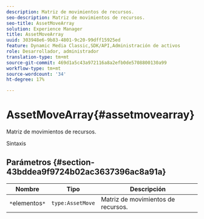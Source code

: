```yaml
---
description: Matriz de movimientos de recursos.
seo-description: Matriz de movimientos de recursos.
seo-title: AssetMoveArray
solution: Experience Manager
title: AssetMoveArray
uuid: 303948e6-9b83-4801-9c20-99dff15925ed
feature: Dynamic Media Classic,SDK/API,Administración de activos
role: Desarrollador, administrador
translation-type: tm+mt
source-git-commit: 469d1a5c43a972116a8a2efb0de5708800130a99
workflow-type: tm+mt
source-wordcount: '34'
ht-degree: 17%

---
```



# AssetMoveArray{#assetmovearray}

Matriz de movimientos de recursos.

Sintaxis

## Parámetros {#section-43bddea9f9724b02ac3637396ac8a91a}

| Nombre | Tipo | Descripción |
|---|---|---|
| `*`elementos`*` | `type:AssetMove` | Matriz de movimientos de recursos. |

